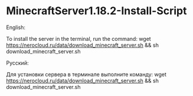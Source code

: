 # MinecraftServer1.18.2-Install-Script

English:

To install the server in the terminal, run the command: wget https://nerocloud.ru/data/download_minecraft_server.sh && sh download_minecraft_server.sh

Русский:

Для установки сервера в терминале выполните команду: wget https://nerocloud.ru/data/download_minecraft_server.sh && sh download_minecraft_server.sh

